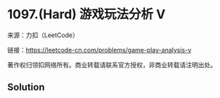 # 1097.(Hard) 游戏玩法分析 V



来源：力扣（LeetCode）

链接：https://leetcode-cn.com/problems/game-play-analysis-v 

著作权归领扣网络所有。商业转载请联系官方授权，非商业转载请注明出处。



## Solution 



```sql



```
    